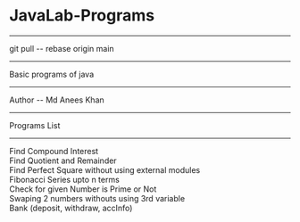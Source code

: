 # JavaLab-Programs
<hr>
git pull -- rebase origin main
<hr>
Basic programs of java
<hr>
Author -- Md Anees Khan 
<hr>
Programs List 
<hr>
Find Compound Interest <br>
Find Quotient and Remainder <br>
Find Perfect Square without using external modules <br>
Fibonacci Series upto n terms <br>
Check for given Number is Prime or Not <br>
Swaping 2 numbers withouts using 3rd variable <br>
Bank (deposit, withdraw, accInfo)
